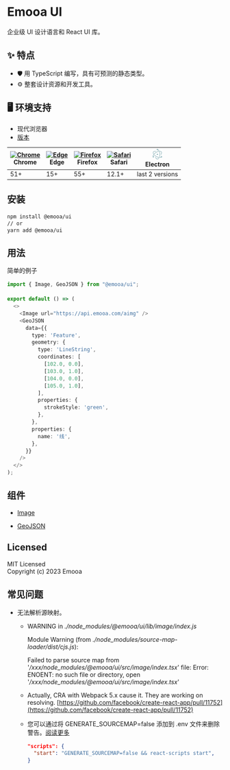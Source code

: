 
# Emooa UI

企业级 UI 设计语言和 React UI 库。

## ✨ 特点

- 🛡 用 TypeScript 编写，具有可预测的静态类型。
- ⚙️ 整套设计资源和开发工具。

## 🖥 环境支持

- 现代浏览器
- [版本](https://www.electronjs.org/)

| [<img src="https://raw.githubusercontent.com/alrra/browser-logos/master/src/chrome/chrome_48x48.png" alt="Chrome" width="24px" height="24px" />](http://godban.github.io/browsers-support-badges/)<br>Chrome | [<img src="https://raw.githubusercontent.com/alrra/browser-logos/master/src/edge/edge_48x48.png" alt="Edge" width="24px" height="24px" />](http://godban.github.io/browsers-support-badges/)<br>Edge | [<img src="https://raw.githubusercontent.com/alrra/browser-logos/master/src/firefox/firefox_48x48.png" alt="Firefox" width="24px" height="24px" />](http://godban.github.io/browsers-support-badges/)<br>Firefox | [<img src="https://raw.githubusercontent.com/alrra/browser-logos/master/src/safari/safari_48x48.png" alt="Safari" width="24px" height="24px" />](http://godban.github.io/browsers-support-badges/)<br>Safari | [<img src="https://raw.githubusercontent.com/alrra/browser-logos/master/src/electron/electron_48x48.png" alt="Electron" width="24px" height="24px" />](http://godban.github.io/browsers-support-badges/)<br>Electron |
| --- | --- | --- | --- | --- |
| 51+ | 15+ | 55+ | 12.1+ | last 2 versions |

## 安装

```shell
npm install @emooa/ui
// or
yarn add @emooa/ui
```


## 用法

简单的例子

```ts
import { Image, GeoJSON } from "@emooa/ui";

export default () => (
  <>
    <Image url="https://api.emooa.com/aimg" />
    <GeoJSON
      data={{
        type: 'Feature',
        geometry: {
          type: 'LineString',
          coordinates: [
            [102.0, 0.0],
            [103.0, 1.0],
            [104.0, 0.0],
            [105.0, 1.0],
          ],
          properties: {
            strokeStyle: 'green',
          },
        },
        properties: {
          name: '线',
        },
      }}
    />
  </>
);
```

## 组件

- [Image](/docs/ui/image.md)

- [GeoJSON](/docs/ui/geojson.md)

## Licensed

MIT Licensed  
Copyright (c) 2023 Emooa

## 常见问题

- 无法解析源映射。

  - WARNING in _*./node_modules/@emooa/ui/lib/image/index.js*_

    Module Warning (from _*./node_modules/source-map-loader/dist/cjs.js*_):

    Failed to parse source map from '_/xxx/node_modules/@emooa/ui/src/image/index.tsx_' file: Error: ENOENT: no such file or directory, open '_/xxx/node_modules/@emooa/ui/src/image/index.tsx_'

  - Actually, CRA with Webpack 5.x cause it. They are working on resolving. [https://github.com/facebook/create-react-app/pull/11752](https://github.com/facebook/create-react-app/pull/11752)

  - 您可以通过将 GENERATE_SOURCEMAP=false 添加到 .env 文件来删除警告。[阅读更多](https://stackoverflow.com/questions/70599784/failed-to-parse-source-map)

    ```json
    "scripts": {
      "start": "GENERATE_SOURCEMAP=false && react-scripts start",
    }
    ```
